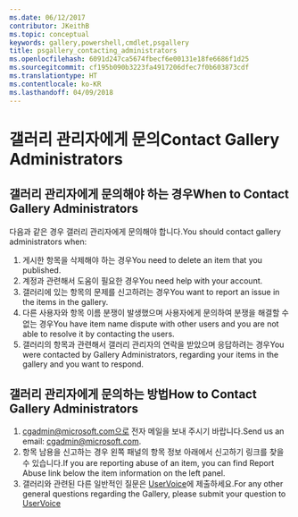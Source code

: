 ```yaml
---
ms.date: 06/12/2017
contributor: JKeithB
ms.topic: conceptual
keywords: gallery,powershell,cmdlet,psgallery
title: psgallery_contacting_administrators
ms.openlocfilehash: 6091d247ca5674fbecf6e00131e18fe6686f1d25
ms.sourcegitcommit: cf195b090b3223fa4917206dfec7f0b603873cdf
ms.translationtype: HT
ms.contentlocale: ko-KR
ms.lasthandoff: 04/09/2018
---
```

# <a name="contact-gallery-administrators"></a><span data-ttu-id="ad4f2-103">갤러리 관리자에게 문의</span><span class="sxs-lookup"><span data-stu-id="ad4f2-103">Contact Gallery Administrators</span></span>

## <a name="when-to-contact-gallery-administrators"></a><span data-ttu-id="ad4f2-104">갤러리 관리자에게 문의해야 하는 경우</span><span class="sxs-lookup"><span data-stu-id="ad4f2-104">When to Contact Gallery Administrators</span></span>

<span data-ttu-id="ad4f2-105">다음과 같은 경우 갤러리 관리자에게 문의해야 합니다.</span><span class="sxs-lookup"><span data-stu-id="ad4f2-105">You should contact gallery administrators when:</span></span>

1. <span data-ttu-id="ad4f2-106">게시한 항목을 삭제해야 하는 경우</span><span class="sxs-lookup"><span data-stu-id="ad4f2-106">You need to delete an item that you published.</span></span>
2. <span data-ttu-id="ad4f2-107">계정과 관련해서 도움이 필요한 경우</span><span class="sxs-lookup"><span data-stu-id="ad4f2-107">You need help with your account.</span></span>
3. <span data-ttu-id="ad4f2-108">갤러리에 있는 항목의 문제를 신고하려는 경우</span><span class="sxs-lookup"><span data-stu-id="ad4f2-108">You want to report an issue in the items in the gallery.</span></span>
4. <span data-ttu-id="ad4f2-109">다른 사용자와 항목 이름 분쟁이 발생했으며 사용자에게 문의하여 분쟁을 해결할 수 없는 경우</span><span class="sxs-lookup"><span data-stu-id="ad4f2-109">You have item name dispute with other users and you are not able to resolve it by contacting the users.</span></span>
5. <span data-ttu-id="ad4f2-110">갤러리의 항목과 관련해서 갤러리 관리자의 연락을 받았으며 응답하려는 경우</span><span class="sxs-lookup"><span data-stu-id="ad4f2-110">You were contacted by Gallery Administrators, regarding your items in the gallery and you want to respond.</span></span>

## <a name="how-to-contact-gallery-administrators"></a><span data-ttu-id="ad4f2-111">갤러리 관리자에게 문의하는 방법</span><span class="sxs-lookup"><span data-stu-id="ad4f2-111">How to Contact Gallery Administrators</span></span>

1. <span data-ttu-id="ad4f2-112">cgadmin@microsoft.com으로 전자 메일을 보내 주시기 바랍니다.</span><span class="sxs-lookup"><span data-stu-id="ad4f2-112">Send us an email: cgadmin@microsoft.com.</span></span>
2. <span data-ttu-id="ad4f2-113">항목 남용을 신고하는 경우 왼쪽 패널의 항목 정보 아래에서 신고하기 링크를 찾을 수 있습니다.</span><span class="sxs-lookup"><span data-stu-id="ad4f2-113">If you are reporting abuse of an item, you can find Report Abuse link below the item information on the left panel.</span></span>
3. <span data-ttu-id="ad4f2-114">갤러리와 관련된 다른 일반적인 질문은 [UserVoice](http://windowsserver.uservoice.com/forums/301869-powershell)에 제출하세요.</span><span class="sxs-lookup"><span data-stu-id="ad4f2-114">For any other general questions regarding the Gallery, please submit your question to [UserVoice](http://windowsserver.uservoice.com/forums/301869-powershell)</span></span>